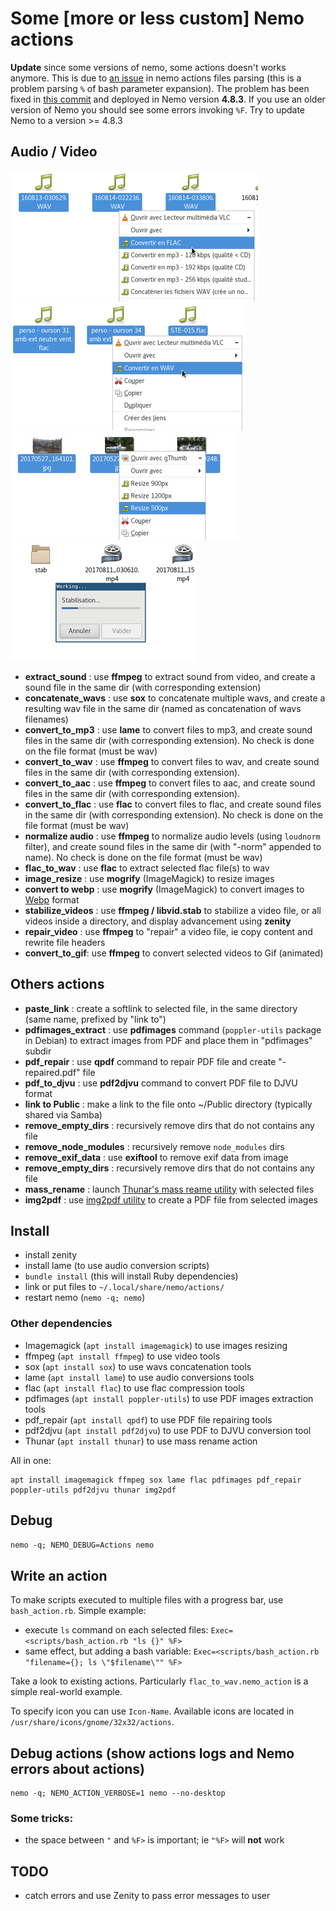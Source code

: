 # Some [more or less custom] Nemo actions

**Update** since some versions of nemo, some actions doesn't works anymore. This is due to [an issue](https://github.com/linuxmint/nemo/issues/2274) in nemo actions files parsing (this is a problem parsing `%` of bash parameter expansion).
The problem has been fixed in [this commit](https://github.com/linuxmint/nemo/commit/5802d296191b4ccb7f14baa5889a9fa44d0d0f75) and deployed in Nemo version **4.8.3**. If you use an older version of Nemo you should see some errors invoking `%F`. Try to update Nemo to a version >= 4.8.3

## Audio / Video

![](screenshots/sound_conversion.png) ![](screenshots/flac_to_wav.png) ![](screenshots/image_resize.png) ![](screenshots/stabilize_videos.png)

  * **extract_sound** : use **ffmpeg** to extract sound from video, and create a sound file in the same dir (with corresponding extension)
  * **concatenate_wavs** : use **sox** to concatenate multiple wavs, and create a resulting wav file in the same dir (named as concatenation of wavs filenames)
  * **convert_to_mp3** : use **lame** to convert files to mp3, and create sound files in the same dir (with corresponding extension). No check is done on the file format (must be wav)
  * **convert_to_wav** : use **ffmpeg** to convert files to wav, and create sound files in the same dir (with corresponding extension).
  * **convert_to_aac** : use **ffmpeg** to convert files to aac, and create sound files in the same dir (with corresponding extension).
  * **convert_to_flac** : use **flac** to convert files to flac, and create sound files in the same dir (with corresponding extension). No check is done on the file format (must be wav)
  * **normalize audio** : use **ffmpeg** to normalize audio levels (using `loudnorm` filter), and create sound files in the same dir (with "-norm" appended to name). No check is done on the file format (must be wav)
  * **flac_to_wav** : use **flac** to extract selected flac file(s) to wav
  * **image_resize** : use **mogrify** (ImageMagick) to resize images
  * **convert to webp** : use **mogrify** (ImageMagick) to convert images to [Webp](https://en.wikipedia.org/wiki/WebP) format
  * **stabilize_videos** : use **ffmpeg / libvid.stab** to stabilize a video file, or all videos inside a directory, and display advancement using **zenity**
  * **repair_video** : use **ffmpeg** to "repair" a video file, ie copy content and rewrite file headers
  * **convert_to_gif**: use **ffmpeg** to convert selected videos to Gif (animated)

## Others actions

  * **paste_link** : create a softlink to selected file, in the same directory (same name, prefixed by "link to")
  * **pdfimages_extract** : use **pdfimages** command (`poppler-utils` package in Debian) to extract images from PDF and place them in "pdfimages" subdir
  * **pdf_repair** : use **qpdf** command to repair PDF file and create "-repaired.pdf" file
  * **pdf_to_djvu** : use **pdf2djvu** command to convert PDF file to DJVU format
  * **link to Public** : make a link to the file onto ~/Public directory (typically shared via Samba)
  * **remove_empty_dirs** : recursively remove dirs that do not contains any file
  * **remove_node_modules** : recursively remove `node_modules` dirs
  * **remove_exif_data** : use **exiftool** to remove exif data from image
  * **remove_empty_dirs** : recursively remove dirs that do not contains any file
  * **mass_rename** : launch [Thunar's mass reame utility](https://docs.xfce.org/xfce/thunar/bulk-renamer/start) with selected files
  * **img2pdf** : use [img2pdf utility](https://pypi.org/project/img2pdf/) to create a PDF file from selected images

## Install

  - install zenity
  - install lame (to use audio conversion scripts)
  - `bundle install` (this will install Ruby dependencies)
  - link or put files to `~/.local/share/nemo/actions/`
  - restart nemo (`nemo -q; nemo`)

### Other dependencies

  - Imagemagick (`apt install imagemagick`) to use images resizing
  - ffmpeg (`apt install ffmpeg`) to use video tools
  - sox (`apt install sox`) to use wavs concatenation tools
  - lame (`apt install lame`) to use audio conversions tools
  - flac (`apt install flac`) to use flac compression tools
  - pdfimages (`apt install poppler-utils`) to use PDF images extraction tools
  - pdf_repair (`apt install qpdf`) to use PDF file repairing tools
  - pdf2djvu (`apt install pdf2djvu`) to use PDF to DJVU conversion tool
  - Thunar (`apt install thunar`) to use mass rename action

All in one:

    apt install imagemagick ffmpeg sox lame flac pdfimages pdf_repair poppler-utils pdf2djvu thunar img2pdf

## Debug

`nemo -q; NEMO_DEBUG=Actions nemo`

## Write an action

To make scripts executed to multiple files with a progress bar, use `bash_action.rb`. Simple example:
  - execute `ls` command on each selected files:
    `Exec=<scripts/bash_action.rb "ls {}" %F>`
  - same effect, but adding a bash variable:
    `Exec=<scripts/bash_action.rb "filename={}; ls \"$filename\"" %F>`

Take a look to existing actions. Particularly `flac_to_wav.nemo_action` is a simple real-world example.

To specify icon you can use `Icon-Name`. Available icons are located in `/usr/share/icons/gnome/32x32/actions`.

## Debug actions (show actions logs and Nemo errors about actions)

```
nemo -q; NEMO_ACTION_VERBOSE=1 nemo --no-desktop
```

### Some tricks:
- the space between `"` and `%F>` is important; ie `"%F>` will **not** work

## TODO

  * catch errors and use Zenity to pass error messages to user
